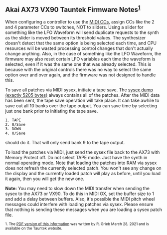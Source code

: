 ## Akai AX73 VX90 Tauntek Firmware Notes<sup>[1](#tauntek)</sup>

When configuring a controller to use the [MIDI CCs](../docs/AX73_VX90_MIDI_CC.md), assign CCs like the 2 and 4 parameter CCs to switches, NOT to sliders. Using a slider for something like the LFO Waveform will send duplicate requests to the synth as the slider is moved between its threshold values. The synthesizer doesn't detect that the same option is being selected each time, and CPU resources will be wasted processing control changes that don't actually change anything. Also, in the case of something like the LFO Waveform, the firmware may also reset certain LFO variables each time the waveform is selected, even if it was the same one that was already selected. This is because with the original controls there was no way to select the same option over and over again, and the firmware was not designed to handle this.

To save all patches via MIDI sysex, initiate a tape save. The [sysex dump (exactly 5205 bytes)](../docs/AX73_VX90_sysex_format.md) always contains all of the patches. After the MIDI data has been sent, the tape save operation will take place. It can take awhile to save out all 10 banks over the tape output. You can save time by selecting just one bank prior to initiating the tape save.

```
1. TAPE
2. 0/Save
3. DOWN
4. 0/Save
```

should do it. That will only send bank 9 to the tape output.

To load the patches via MIDI, just send the sysex file back to the AX73 with Memory Protect off. Do not select TAPE mode. Just have the synth in normal operating mode. Note that loading the patches into RAM via sysex does not refresh the currently selected patch. You won't see any change on the display and the currently loaded patch will play as before, until you load it again, then you will get the new one.

**Note:** You may need to slow down the MIDI transfer when sending the sysex to the AX73 or VX90. To do this in MIDI OX, set the buffer size to 1 and add a delay between buffers. Also, it's possible the MIDI pitch wheel messages could interfere with loading patches via sysex. Please ensure that nothing is sending these messages when you are loading a sysex patch file.

<sub><a name="tauntek">1.</a> The [PDF version of this information](http://www.tauntek.com/ax73ccmap.pdf) was written by R. Grieb March 28, 2021 and is available on the Tauntek website.</sub>
